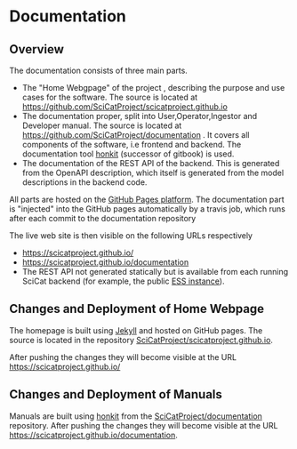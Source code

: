 # Documentation

## Overview
The documentation consists of three main parts.

* The "Home Webgpage" of the project , describing the purpose and use cases for the software. The source is located at https://github.com/SciCatProject/scicatproject.github.io
* The documentation proper, split into User,Operator,Ingestor and Developer manual. The source is located at https://github.com/SciCatProject/documentation . It covers all components of the software, i.e  frontend and backend. The documentation tool [honkit](https://honkit.netlify.app/) (successor of gitbook) is used.
* The documentation of the REST API of the backend. This is generated from the OpenAPI description, which itself is generated from the model descriptions in the backend code.

All parts are hosted on the [GitHub Pages platform](https://pages.github.com/). The documentation part is "injected" into the GitHub pages automatically by a travis job, which runs after each commit to the documentation repository

The live web site is then visible on the following URLs respectively
* https://scicatproject.github.io/
* https://scicatproject.github.io/documentation
* The REST API not generated statically but is available from each running SciCat
  backend (for example, the public [ESS instance](https://scicat.ess.eu/explorer)).
  <!-- TODO update following completion of https://github.com/SciCatProject/documentation/issues/42 -->

## Changes and Deployment of Home Webpage

The homepage is built using [Jekyll](https://jekyllrb.com/) and hosted on GitHub pages.
The source is located in the repository
[SciCatProject/scicatproject.github.io](https://github.com/SciCatProject/scicatproject.github.io).

After pushing the changes they will become visible at the URL https://scicatproject.github.io/

## Changes and Deployment of Manuals

Manuals are built using [honkit](https://honkit.netlify.app/) from the
[SciCatProject/documentation](https://github.com/SciCatProject/documentation)
repository. After pushing the changes they will become visible at the URL
https://scicatproject.github.io/documentation.
